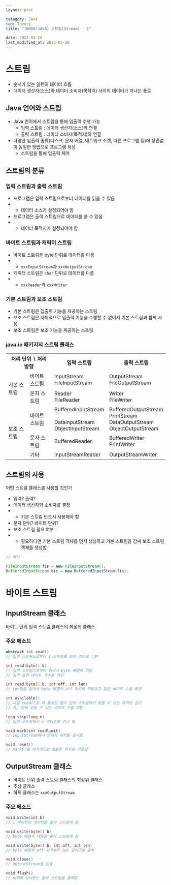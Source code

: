 ```yaml
---
layout: post

category: JAVA
tag: Theory
title: "[KNOU/JAVA] 스트림(Stream) - 1"

date: 2023-03-29
last_modified_at: 2023-03-29
---
```



# 스트림
- 순서가 있는 일련의 데이터 흐름
- 데이터 생산자(소스)와 데이터 소비자(목적지) 사이의 데이터가 지나는 통로

## Java 언어와 스트림
- Java 언어에서 스트림을 통해 입출력 수행 가능
  + 입력 스트림 : 데이터 생산자(소스)와 연결
  + 출력 스트림 : 데이터 소비자(목적지)와 연결
- 다양한 입출력 종류(디스크, 문자 배열, 네트워크 소켓, 다른 프로그램 등)에 상관없이 동일한 방법으로 프로그램 작성
  + 스트림을 통해 입출력 제어

## 스트림의 분류
### 입력 스트림과 출력 스트림
- 프로그램은 입력 스트림으로부터 데이터를 읽을 수 있음
- + 데이터 소스가 설정되어야 함
- 프로그램은 출력 스트림으로 데이터를 쓸 수 있음
- + 데이터 목적지가 설정되어야 함

### 바이트 스트림과 캐릭터 스트림
- 바이트 스트림은 byte 단위로 데이터를 다룸
- + `xxxInputStream`과 `xxxOutputStream`
- 캐릭터 스트림은 `char` 단위로 데이터를 다룸
- + `xxxReader`과 `xxxWriter`

### 기본 스트림과 보조 스트림
- 기본 스트림은 입출력 기능을 제공하는 스트림
- 보조 스트림은 자체적으로 입출력 기능을 수행할 수 없어서 기본 스트림과 함께 사용
- 보조 스트림은 보조 기능을 제공하는 스트림

### java.io 패키지의 스트림 클래스

<div class="table-wrapper" markdown="block">

<table>
	<tr>
		<th colspan="2">처리 단위 ∖ 처리 방향</th>
		<th>입력 스트림</th>
		<th>출력 스트림</th>
	</tr>
	<tr>
		<td rowspan="2">기본 스트림</td>
		<td>바이트 스트림</td>
		<td>InputStream<br />FileInputStream</td>
		<td>OutputStream<br />FileOutputStream</td>
	</tr>
	<tr>
		<td>문자 스트림</td>
		<td>Reader<br />FileReader</td>
		<td>Writer<br />FileWriter</td>
	</tr>
	<tr>
		<td rowspan="3">보조 스트림</td>
		<td>바이트 스트림</td>
		<td>BufferedInputStream<br /><br />DataInputStream<br />ObjectInputStream</td>
		<td>BufferedOutputStream<br />PrintStream<br />DataOutputStream<br />ObjectOutputStream</td>
	</tr>
	<tr>
		<td>문자 스트림</td>
		<td>BufferedReader</td>
		<td>BufferedWriter<br />PrintWriter</td>
	</tr>
	<tr>
		<td>기타</td>
		<td>InputStreamReader</td>
		<td>OutputStreamWriter</td>
	</tr>
</table>

</div>


## 스트림의 사용
어떤 스트림 클래스를 사용할 것인가

- 입력? 출력?
- 데이터 생산자와 소비자를 결정
- + 기본 스트림 반드시 사용해야 함
- 문자 단위? 바이트 단위?
- 보조 스트림 필요 여부
- + 필요하다면 기본 스트림 객체를 먼저 생성하고 기본 스트림을 감싸 보조 스트림 객체를 생성함

```java
// 예시

FileInputStream fis = new FileInputStream();
BufferedInputStream bis = new BufferedInputSteam(fis);
```


# 바이트 스트림

## InputStream 클래스
바이트 단위 입력 스트림 클래스의 최상위 클래스

### 주요 메소드

```java
abstract int read()
// 입력 스트림으로부터 1 바이트를 읽어 정수로 리턴

int read(byte[] b)
// 입력 스트림으로부터 읽어서 byte 배열에 저장
// 읽어 들인 바이트 개수를 리턴

int read(byte[] b, int off, int len)
// len만큼 읽어서 byte 배열의 off 위치에 저장하고 읽은 바이트 수를 리턴

int available()
// 다음 read()할 때 블로킹 없이 입려 스트림에서 읽을 수 있는 데이터 길이
// 즉, 현재 읽을 수 있는 바이트 수를 리턴

long skip(long n)
// 입력 스트림에서 n 바이트를 건너 뜀

void mark(int readlimit)
// InputStream에서 현재의 위치를 표시함

void reset()
// mark()를 마지막으로 호출한 위치로 이동함
```

## OutputStream 클래스
- 바이트 단위 출력 스트림 클래스의 최상위 클래스
- 추상 클래스
- 하위 클래스는 `xxxOutputStream`

### 주요 메소드

```java
void write(int b)
// 1 바이트의 데이터를 출력 스트림에 씀

void write(byte[] b)
// byte 배열의 내용을 출력 스트림에 씀

void write(byte[] b, int off, int len)
// byte 배열의 off 위치부터 len 길이만큼 출력

void close()
// OutputStream을 닫음

void flush()
// 버퍼에 남아있는 출력 스트림을 출력함
```
